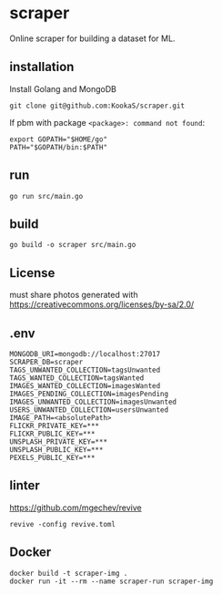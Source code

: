 # scraper

Online scraper for building a dataset for ML.


## installation

Install Golang and MongoDB

    git clone git@github.com:KookaS/scraper.git

If pbm with package `<package>: command not found`:

    export GOPATH="$HOME/go"
    PATH="$GOPATH/bin:$PATH"

    
## run

    go run src/main.go

## build

    go build -o scraper src/main.go

## License

must share photos generated with https://creativecommons.org/licenses/by-sa/2.0/

## .env

    MONGODB_URI=mongodb://localhost:27017
    SCRAPER_DB=scraper
    TAGS_UNWANTED_COLLECTION=tagsUnwanted
    TAGS_WANTED_COLLECTION=tagsWanted
    IMAGES_WANTED_COLLECTION=imagesWanted
    IMAGES_PENDING_COLLECTION=imagesPending
    IMAGES_UNWANTED_COLLECTION=imagesUnwanted
    USERS_UNWANTED_COLLECTION=usersUnwanted
    IMAGE_PATH=<absolutePath>
    FLICKR_PRIVATE_KEY=***
    FLICKR_PUBLIC_KEY=***
    UNSPLASH_PRIVATE_KEY=***
    UNSPLASH_PUBLIC_KEY=***
    PEXELS_PUBLIC_KEY=***

## linter

https://github.com/mgechev/revive

    revive -config revive.toml

## Docker

    docker build -t scraper-img .
    docker run -it --rm --name scraper-run scraper-img


